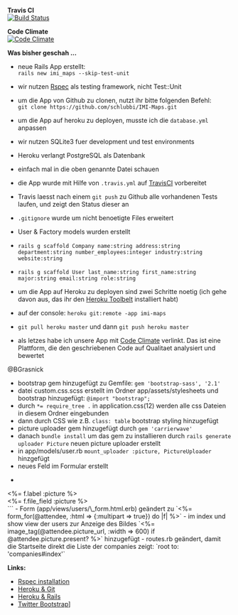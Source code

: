 **Travis CI**  
[![Build Status](https://travis-ci.org/schlubbi/IMI-Maps.png?branch=master)](https://travis-ci.org/schlubbi/IMI-Maps)

**Code Climate**  
[![Code Climate](https://codeclimate.com/github/schlubbi/IMI-Maps.png)](https://codeclimate.com/github/schlubbi/IMI-Maps)

**Was bisher geschah ...**  

- neue Rails App erstellt:  
    `rails new imi_maps --skip-test-unit`  

- wir nutzen [Rspec](https://github.com/rspec/rspec) als testing framework, nicht Test::Unit  
- um die App von Github zu clonen, nutzt ihr bitte folgenden Befehl:   
    `git clone https://github.com/schlubbi/IMI-Maps.git`  
- um die App auf heroku zu deployen, musste ich die `database.yml` anpassen  
- wir nutzen SQLite3 fuer development und test environments  
- Heroku verlangt PostgreSQL als Datenbank  
- einfach mal in die oben genannte Datei schauen  
- die App wurde mit Hilfe von `.travis.yml` auf [TravisCI](https://travis-ci.org/schlubbi/IMI-Maps) vorbereitet  
- Travis laesst nach einem `git push` zu Github alle vorhandenen Tests laufen, und zeigt den Status dieser an   
- `.gitignore` wurde um nicht benoetigte Files erweitert  
- User & Factory models wurden erstellt  
- `rails g scaffold Company name:string address:string department:string number_employees:integer industry:string website:string`  
- `rails g scaffold User last_name:string first_name:string major:string email:string role:string`  
- um die App auf Heroku zu deployen sind zwei Schritte noetig (ich gehe davon aus, das ihr den [Heroku Toolbelt](https://toolbelt.heroku.com/) installiert habt)  
- auf der console: `heroku git:remote -app imi-maps` 
- `git pull heroku master` und dann `git push heroku master`  
- als letzes habe ich unsere App mit [Code Climate](https://codeclimate.com/github/schlubbi/IMI-Maps/) verlinkt. Das ist eine Plattform, die den geschriebenen Code auf Qualitaet analysiert und bewertet 

@BGrasnick
- bootstrap gem hinzugefügt zu Gemfile: `gem 'bootstrap-sass', '2.1'`
- datei custom.css.scss erstellt im Ordner app/assets/stylesheets und bootstrap hinzugefügt: `@import "bootstrap";`
- durch `*= require_tree .` in application.css(12) werden alle css Dateien in diesem Ordner eingebunden
- dann durch CSS wie z.B. `class: table` bootstrap styling hinzugefügt
- picture uploader gem hinzugefügt durch `gem 'carrierwave'`
- danach `bundle install` um das gem zu installieren
durch `rails generate uploader Picture` neuen picture uploader erstellt
- in app/models/user.rb `mount_uploader :picture, PictureUploader` hinzgefügt
- neues Feld im Formular erstellt
- ``` 
<div class="field">
    <%= f.label :picture %><br />
    <%= f.file_field :picture %>
  </div>
```
- Form (app/views/users/\_form.html.erb) geändert zu `<%= form_for(@attendee, :html => {:multipart => true}) do |f| %>`
- im index und show view der users zur Anzeige des Bildes `<%= image_tag(@attendee.picture_url, :width => 600) if @attendee.picture.present? %>` hinzugefügt
- routes.rb geändert, damit die Startseite direkt die Liste der companies zeigt: `root to: 'companies#index'`


**Links:**  
- [Rspec installation](http://www.rubyinside.com/how-to-rails-3-and-rspec-2-4336.html)  
- [Heroku & Git](https://devcenter.heroku.com/articles/git)  
- [Heroku & Rails](https://devcenter.heroku.com/articles/rails3)  
- [Twitter Bootstrap](http://twitter.github.io/bootstrap/base-css.html)]




